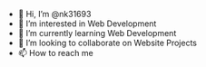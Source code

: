 - 👋 Hi, I’m @nk31693
- 👀 I’m interested in Web Development
- 🌱 I’m currently learning Web Development
- 💞️ I’m looking to collaborate on Website Projects
- 📫 How to reach me 

<!---
nk31693/nk31693 is a ✨ special ✨ repository because its `README.md` (this file) appears on your GitHub profile.
You can click the Preview link to take a look at your changes.
--->
